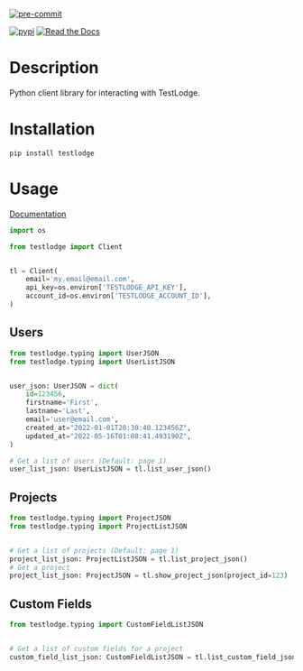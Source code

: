 [![pre-commit](https://img.shields.io/badge/pre--commit-enabled-brightgreen?logo=pre-commit&logoColor=white)](https://github.com/pre-commit/pre-commit)

[![pypi](https://img.shields.io/pypi/v/testlodge?style=plastic)](https://pypi.org/project/testlodge/)
[![Read the Docs](https://img.shields.io/readthedocs/testlodge)](https://testlodge.readthedocs.io/en/latest/)

# Description

Python client library for interacting with TestLodge.

# Installation

`pip install testlodge`

# Usage

[Documentation]([https://img.shields.io/readthedocs/testlodge](https://testlodge.readthedocs.io/en/latest/))

```python
import os

from testlodge import Client


tl = Client(
    email='my.email@email.com',
    api_key=os.environ['TESTLODGE_API_KEY'],
    account_id=os.environ['TESTLODGE_ACCOUNT_ID'],
)
```

## Users

```python
from testlodge.typing import UserJSON
from testlodge.typing import UserListJSON


user_json: UserJSON = dict(
    id=123456,
    firstname='First',
    lastname='Last',
    email='user@email.com',
    created_at="2022-01-01T20:30:40.123456Z",
    updated_at="2022-05-16T01:08:41.493190Z",
)

# Get a list of users (Default: page 1)
user_list_json: UserListJSON = tl.list_user_json()
```

## Projects

```python
from testlodge.typing import ProjectJSON
from testlodge.typing import ProjectListJSON


# Get a list of projects (Default: page 1)
project_list_json: ProjectListJSON = tl.list_project_json()
# Get a project
project_list_json: ProjectJSON = tl.show_project_json(project_id=123)
```

## Custom Fields

```python
from testlodge.typing import CustomFieldListJSON


# Get a list of custom fields for a project
custom_field_list_json: CustomFieldListJSON = tl.list_custom_field_json(project_id=123)
```
